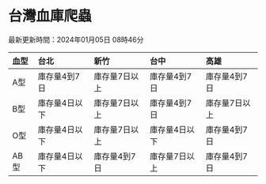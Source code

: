 # 台灣血庫爬蟲

最新更新時間：2024年01月05日 08時46分

| 血型   | 台北      | 新竹      | 台中      | 高雄      |
|:-----|:--------|:--------|:--------|:--------|
| A型   | 庫存量4到7日 | 庫存量7日以上 | 庫存量4到7日 | 庫存量4到7日 |
| B型   | 庫存量4日以下 | 庫存量7日以上 | 庫存量4到7日 | 庫存量7日以上 |
| O型   | 庫存量4日以下 | 庫存量7日以上 | 庫存量4日以下 | 庫存量4到7日 |
| AB型  | 庫存量4日以下 | 庫存量4到7日 | 庫存量7日以上 | 庫存量4到7日 |